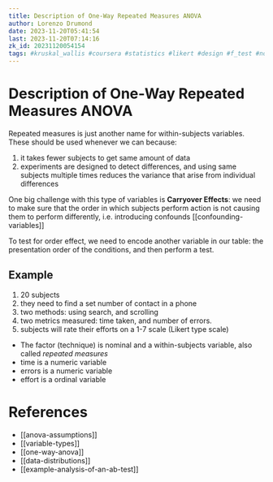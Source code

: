 ```yaml
---
title: Description of One-Way Repeated Measures ANOVA
author: Lorenzo Drumond
date: 2023-11-20T05:41:54
last: 2023-11-20T07:14:16
zk_id: 20231120054154
tags: #kruskal_wallis #coursera #statistics #likert #design #f_test #non_parametric #within_subjects #repeated_measures #normality #experiment #assumptions #test #designing_running_and_analyzing_experiments #week6 #anova #rlang #theory
---
```



# Description of One-Way Repeated Measures ANOVA
Repeated measures is just another name for within-subjects variables. These should be used whenever we can because:
1. it takes fewer subjects to get same amount of data
2. experiments are designed to detect differences, and using same subjects multiple times reduces the variance that arise from individual differences

One big challenge with this type of variables is __Carryover Effects__: we need to make sure that the order in which subjects perform action is not causing them to perform differently, i.e. introducing confounds [[confounding-variables]]

To test for order effect, we need to encode another variable in our table: the presentation order of the conditions, and then perform a test.

## Example
1. 20 subjects
1. they need to find a set number of contact in a phone
1. two methods: using search, and scrolling
1. two metrics measured: time taken, and number of errors.
1. subjects will rate their efforts on a 1-7 scale (Likert type scale)

- The factor (technique) is nominal and a within-subjects variable, also called _repeated measures_
- time is a numeric variable
- errors is a numeric variable
- effort is a ordinal variable

# References
- [[anova-assumptions]]
- [[variable-types]]
- [[one-way-anova]]
- [[data-distributions]]
- [[example-analysis-of-an-ab-test]]
